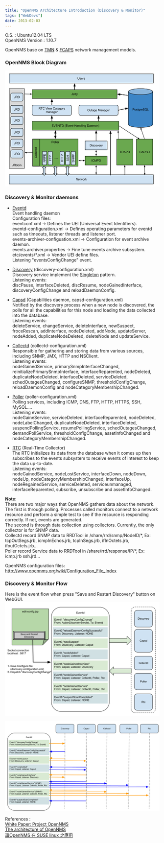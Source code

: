 ```yaml
---
title: "OpenNMS Architecture Introduction (Discovery & Monitor)"
tags: ["WebDevs"]
date: 2013-02-03
---
```


O.S. : Ubuntu12.04 LTS  
OpenNMS Version : 1.10.7  

OpenNMS base on [TMN](http://en.wikipedia.org/wiki/Telecommunications_Management_Network) & [FCAPS](http://en.wikipedia.org/w/index.php?title=FCAPS&oldid=535214862) network management models.  

### OpenNMS Block Diagram

![](/images/2013-02-03/OpenNMSBlockArchitecture.png)  

### Discovery & Monitor daemons

* [Eventd](http://www.opennms.org/wiki/Event_Configuration_How-To)  
    Event handling daemon  
    Configuration files:  
    eventconf.xml -> Defines the UEI (Universal Event Identifiers).  
    eventd-configuration.xml -> Defines operating parameters for eventd such as timeouts, listener threads and listener port.  
    events-archiver-configuation.xml -> Configuration for event archive daemon.  
    events.archiver.properties -> Fine tune events archive subsystem.  
    etc/events/*.xml -> Vendor UEI define files.  
    Listening "eventsConfigChange" event.  

* [Discovery](http://www.opennms.org/wiki/Discovery) (discovery-configuration.xml)  
    Discovery service implement the [Singleton](http://en.wikipedia.org/wiki/Singleton_pattern) pattern.  
    Listening events:  
    discPause, interfaceDeleted, discResume, nodeGainedInterface, discoveryConfigChange and reloadDaemonConfig.

* [Capsd](http://www.opennms.org/wiki/Capsd) (Capabilities daemon, capsd-configuration.xml)  
    Notified by the discovery process when a new node is discovered, the polls for all the capabilities for this node and loading the data collected into the database.  
    Listening events:  
    deleteService, changeService, deleteInterface, newSuspect, froceRescan, addInterface, nodeDeleted, addNode, updateServer, nodeAdded, duplicateNodeDeleted, deleteNode and updateService.  

* [Collectd](http://www.opennms.org/wiki/Collectd) (collectd-configuration.xml)  
    Responsible for gathering and storing data from various sources, including SNMP, JMX, HTTP and NSClient.  
    Listening events:  
    nodeGainedService, primarySnmpInterfaceChanged, reinitializePrimarySnmpInterface, interfaceReparented, nodeDeleted, duplicateNodeDeleted, interfaceDeleted, serviceDeleted, schedOutagesChanged, configureSNMP, thresholdConfigChange, reloadDaemonConfig and nodeCategoryMembershipChanged.  

* [Poller](http://www.opennms.org/wiki/Polling_Configuration_How-To) (poller-configuration.xml)  
    Polling services, including ICMP, DNS, FTP, HTTP, HTTPS, SSH, MySQL....  
    Listening events:  
    nodeGaineService, serviceDeleted, interfaceReparented, nodeDeleted, nodeLabelChanged, duplicateNodeDeleted, interfaceDeleted, suspendPollingService, resumePollingService, schedOutagesChanged, demandPollService, thresholdConfigChange, assetInfoChanged and nodeCategoryMembershipChanged.  

* [RTC](http://www.opennms.org/wiki/Rtcd) (Real-Time Collector)  
    The RTC initializes its data from the database when it comes up then subscribes to the events subsystem to receive events of interest to keep the data up-to-date.  
    Listening events:  
    nodeGainedService, nodeLostService, interfaceDown, nodeDown, nodeUp, nodeCategoryMembershipChanged, interfaceUp, nodeRegainedService, serviceDeleted, serviceunmanaged, interfaceReparented, subscribe, unsubscribe and assetInfoChanged.  

__Note:__  
There are two major ways that OpenNMS gathers data about the network.  
The first is through polling. Processes called monitors connect to a network resource and perform a simple test to see if the resource is responding correctly. If not, events are generated.  
The second is through data collection using collectors. Currently, the only collector is for SNMP data.  
Collectd record SNMP data to RRDTool in /share/rrd/snmp/NodeID/\*,  Ex:  tcpOutSegs.jrb, icmpInEchos.jrb, tcpInSegs.jrb, ifInOctets.jrb, ifoutOctets.jrb...  
Poller record Service data to RRDTool in /share/rrd/response/IP/\*,  Ex: icmp.jrb ssh.jrd...  

OpenNMS configuration files:  
http://www.opennms.org/wiki/Configuration_File_Index  

### Discovery & Monitor Flow  
Here is the event flow when press "Save and Restart Discovery" button on WebGUI.  
![Figure1](/images/2013-02-03/OpenNMSDiscoveryEventFlow.png "Figure1")  

![Figure2](/images/2013-02-03/OpenNMSDiscoveryEventFlow2.png "Figure2")  

References :  
[White Paper: Project OpenNMS](http://www.opennms.org/w/images/a/a8/Project_opennms-abstract-v2.pdf)  
[The architecture of OpenNMS](http://www.codeweblog.com/the-architecture-of-opennms/)  
[論OpenNMS 在 SUSE linux 之應用](http://www.syscom.com.tw/ePaper_Content_EPArticledetail.aspx?id=280&EPID=180&j=3&HeaderName=%E7%A0%94%E7%99%BC%E6%96%B0%E8%A6%96%E7%95%8C)  


